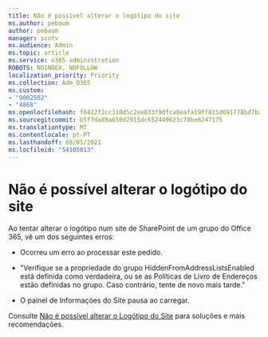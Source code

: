 ```yaml
---
title: Não é possível alterar o logótipo do site
ms.author: pebaum
author: pebaum
manager: scotv
ms.audience: Admin
ms.topic: article
ms.service: o365-administration
ROBOTS: NOINDEX, NOFOLLOW
localization_priority: Priority
ms.collection: Adm_O365
ms.custom:
- "9002502"
- "4868"
ms.openlocfilehash: f0412f2cc310d5c2ee033f9dfca0eafa19ff815d691778bd7ba6030e6c494bdd
ms.sourcegitcommit: b5f7da89a650d2915dc652449623c78be6247175
ms.translationtype: MT
ms.contentlocale: pt-PT
ms.lasthandoff: 08/05/2021
ms.locfileid: "54105013"
---
```

# <a name="unable-to-change-site-logo"></a>Não é possível alterar o logótipo do site

Ao tentar alterar o logótipo num site de SharePoint de um grupo do Office 365, vê um dos seguintes erros:

- Ocorreu um erro ao processar este pedido.

- "Verifique se a propriedade do grupo HiddenFromAddressListsEnabled está definida como verdadeira, ou se as Políticas de Livro de Endereços estão definidas no grupo. Caso contrário, tente de novo mais tarde."

- O painel de Informações do Site pausa ao carregar.

Consulte [Não é possível alterar o Logótipo do Site](https://docs.microsoft.com/sharepoint/troubleshoot/sites/error-when-changing-o365-site-logo) para soluções e mais recomendações.
